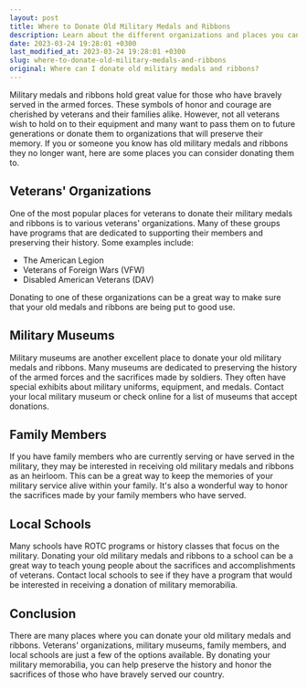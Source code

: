 ```yaml
---
layout: post
title: Where to Donate Old Military Medals and Ribbons
description: Learn about the different organizations and places you can donate your old military medals and ribbons to.
date: 2023-03-24 19:28:01 +0300
last_modified_at: 2023-03-24 19:28:01 +0300
slug: where-to-donate-old-military-medals-and-ribbons
original: Where can I donate old military medals and ribbons?
---
```

Military medals and ribbons hold great value for those who have bravely served in the armed forces. These symbols of honor and courage are cherished by veterans and their families alike. However, not all veterans wish to hold on to their equipment and many want to pass them on to future generations or donate them to organizations that will preserve their memory. If you or someone you know has old military medals and ribbons they no longer want, here are some places you can consider donating them to.

## Veterans' Organizations

One of the most popular places for veterans to donate their military medals and ribbons is to various veterans' organizations. Many of these groups have programs that are dedicated to supporting their members and preserving their history. Some examples include:

- The American Legion
- Veterans of Foreign Wars (VFW)
- Disabled American Veterans (DAV)

Donating to one of these organizations can be a great way to make sure that your old medals and ribbons are being put to good use.

## Military Museums

Military museums are another excellent place to donate your old military medals and ribbons. Many museums are dedicated to preserving the history of the armed forces and the sacrifices made by soldiers. They often have special exhibits about military uniforms, equipment, and medals. Contact your local military museum or check online for a list of museums that accept donations.

## Family Members

If you have family members who are currently serving or have served in the military, they may be interested in receiving old military medals and ribbons as an heirloom. This can be a great way to keep the memories of your military service alive within your family. It's also a wonderful way to honor the sacrifices made by your family members who have served.

## Local Schools

Many schools have ROTC programs or history classes that focus on the military. Donating your old military medals and ribbons to a school can be a great way to teach young people about the sacrifices and accomplishments of veterans. Contact local schools to see if they have a program that would be interested in receiving a donation of military memorabilia.

## Conclusion

There are many places where you can donate your old military medals and ribbons. Veterans' organizations, military museums, family members, and local schools are just a few of the options available. By donating your military memorabilia, you can help preserve the history and honor the sacrifices of those who have bravely served our country.